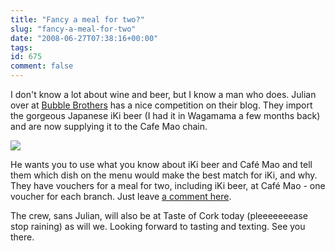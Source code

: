 ```yaml
---
title: "Fancy a meal for two?"
slug: "fancy-a-meal-for-two"
date: "2008-06-27T07:38:16+00:00"
tags:
id: 675
comment: false
---
```


I don't know a lot about wine and beer, but I know a man who does. Julian over at [Bubble Brothers](http://www.bubblebrothers.com/) has a nice competition on their blog. They import the gorgeous Japanese iKi beer (I had it in Wagamama a few months back) and are now supplying it to the Cafe Mao chain.

![](http://www.ikibeer.com/images/stories/headers/ikiheader2.jpg)

He wants you to use what you know about iKi beer and Café Mao and tell them which dish on the menu would make the best match for iKi, and why. They have vouchers for a meal for two, including iKi beer, at Café Mao - one voucher for each branch. Just leave [a comment here](http://bubblebrothers.com/blog/?p=479).

The crew, sans Julian, will also be at Taste of Cork today (pleeeeeeease stop raining) as will we. Looking forward to tasting and texting. See you there.

